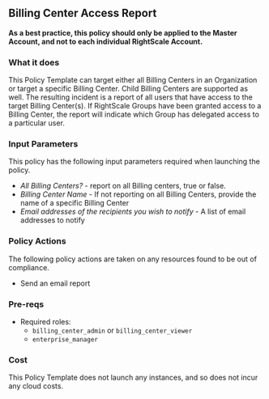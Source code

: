 ## Billing Center Access Report

**As a best practice, this policy should only be applied to the Master Account, and not to each individual RightScale Account.**

### What it does

This Policy Template can target either all Billing Centers in an Organization or target a specific Billing Center.  Child Billing Centers are supported as well.  The resulting incident is a report of all users that have access to the target Billing Center(s).  If RightScale Groups have been granted access to a Billing Center, the report will indicate which Group has delegated access to a particular user. 

### Input Parameters

This policy has the following input parameters required when launching the policy.

- *All Billing Centers?* - report on all Billing centers, true or false.
- *Billing Center Name* - If not reporting on all Billing Centers, provide the name of a specific Billing Center
- *Email addresses of the recipients you wish to notify* - A list of email addresses to notify

### Policy Actions

The following policy actions are taken on any resources found to be out of compliance.

- Send an email report


### Pre-reqs

- Required roles:
  - `billing_center_admin` or `billing_center_viewer`
  - `enterprise_manager`

### Cost

This Policy Template does not launch any instances, and so does not incur any cloud costs.
